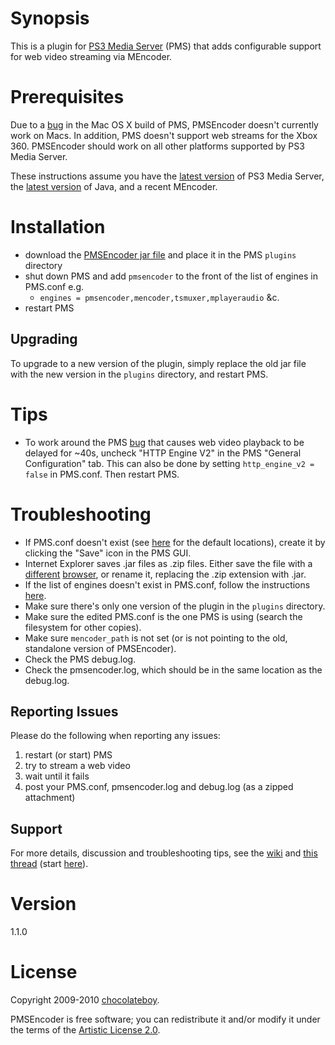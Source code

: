# Synopsis <a name="Synopsis"></a>

This is a plugin for [PS3 Media Server](http://code.google.com/p/ps3mediaserver/) (PMS) that adds configurable support for web video streaming via MEncoder.

# Prerequisites <a name="Prerequisites"></a>

Due to a [bug](http://code.google.com/p/ps3mediaserver/issues/detail?id=766) in the Mac OS X build of PMS, PMSEncoder doesn't currently work on Macs. In addition, PMS doesn't support web streams for the Xbox 360. PMSEncoder should work on all other platforms supported by PS3 Media Server.

These instructions assume you have the [latest version](http://ps3mediaserver.org/forum/viewtopic.php?f=2&t=3217) of PS3 Media Server, the [latest version](http://www.java.com/en/download/index.jsp) of Java, and a recent MEncoder.

# Installation <a name="Installation"></a>

* download the [PMSEncoder jar file](http://github.com/downloads/chocolateboy/pmsencoder/pmsencoder-1.1.0.jar) and place it in the PMS `plugins` directory
* shut down PMS and add `pmsencoder` to the front of the list of engines in PMS.conf e.g.
  * `engines = pmsencoder,mencoder,tsmuxer,mplayeraudio` &c.
* restart PMS

## Upgrading <a name="Upgrading"></a>

To upgrade to a new version of the plugin, simply replace the old jar file with the new version in the `plugins` directory, and restart PMS.

# Tips <a name="Tips"></a>

* To work around the PMS [bug](http://code.google.com/p/ps3mediaserver/issues/detail?id=759) that causes web video playback to be delayed for ~40s, uncheck "HTTP Engine V2" in the PMS "General Configuration" tab. This can also be done by setting `http_engine_v2 = false` in PMS.conf. Then restart PMS.

# Troubleshooting <a name="Troubleshooting"></a>

* If PMS.conf doesn't exist (see [here](http://ps3mediaserver.org/forum/viewtopic.php?f=6&t=3507&p=32731#p32731) for the default locations), create it by clicking the "Save" icon in the PMS GUI.
* Internet Explorer saves .jar files as .zip files. Either save the file with a [different](http://www.mozilla.com/firefox/) [browser](http://www.google.com/chrome), or rename it, replacing the .zip extension with .jar.
* If the list of engines doesn't exist in PMS.conf, follow the instructions [here](http://ps3mediaserver.org/forum/viewtopic.php?f=6&t=7435&p=34674#p34674).
* Make sure there's only one version of the plugin in the `plugins` directory.
* Make sure the edited PMS.conf is the one PMS is using (search the filesystem for other copies).
* Make sure `mencoder_path` is not set (or is not pointing to the old, standalone version of PMSEncoder).
* Check the PMS debug.log.
* Check the pmsencoder.log, which should be in the same location as the debug.log.

## Reporting Issues <a name="Help"></a>

Please do the following when reporting any issues:

1. restart (or start) PMS
2. try to stream a web video
3. wait until it fails
4. post your PMS.conf, pmsencoder.log and debug.log (as a zipped attachment)

## Support <a name="Support"></a>

For more details, discussion and troubleshooting tips, see the [wiki](http://wiki.github.com/chocolateboy/pmsencoder/) and [this thread](http://ps3mediaserver.org/forum/viewtopic.php?f=6&t=5002) (start [here](http://ps3mediaserver.org/forum/viewtopic.php?f=6&t=5002#p22479)).

# Version <a name="Version"></a>

1.1.0

# License <a name="License"></a>

Copyright 2009-2010 [chocolateboy](mailto:chocolate@cpan.org).

PMSEncoder is free software; you can redistribute it and/or modify it under the terms of the [Artistic License 2.0](http://www.opensource.org/licenses/artistic-license-2.0.php).
